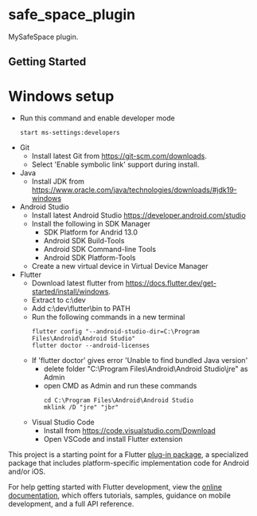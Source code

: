 # safe_space_plugin

MySafeSpace plugin.

## Getting Started

# Windows setup
* Run this command and enable developer mode
    ```
    start ms-settings:developers
    ```
* Git
  * Install latest Git from https://git-scm.com/downloads. 
  * Select 'Enable symbolic link' support during install.
* Java
  * Install JDK from https://www.oracle.com/java/technologies/downloads/#jdk19-windows
* Android Studio
  * Install latest Android Studio https://developer.android.com/studio
  * Install the following in SDK Manager
    * SDK Platform for Andrid 13.0
    * Android SDK Build-Tools
    * Android SDK Command-line Tools
    * Android SDK Platform-Tools
  * Create a new virtual device in Virtual Device Manager
* Flutter
  * Download latest flutter from https://docs.flutter.dev/get-started/install/windows.
  * Extract to c:\dev
  * Add c:\dev\flutter\bin to PATH
  * Run the following commands in a new terminal
    ```
    flutter config "--android-studio-dir=C:\Program Files\Android\Android Studio"
    flutter doctor --android-licenses
    ```
  * If 'flutter doctor' gives error 'Unable to find bundled Java version'
    * delete folder "C:\Program Files\Android\Android Studio\jre" as Admin
    * open CMD as Admin and run these commands
      ```
      cd C:\Program Files\Android\Android Studio
      mklink /D "jre" "jbr"      
      ```
  * Visual Studio Code
    * Install from https://code.visualstudio.com/Download
    * Open VSCode and install Flutter extension

This project is a starting point for a Flutter
[plug-in package](https://flutter.dev/developing-packages/),
a specialized package that includes platform-specific implementation code for
Android and/or iOS.

For help getting started with Flutter development, view the
[online documentation](https://flutter.dev/docs), which offers tutorials,
samples, guidance on mobile development, and a full API reference.

